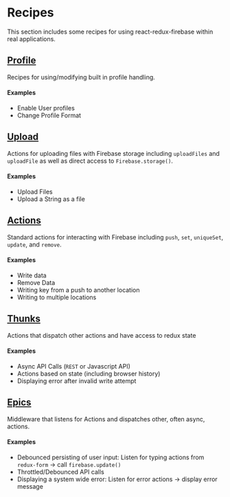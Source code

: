 # Recipes

This section includes some recipes for using react-redux-firebase within real applications.

## [Profile](/docs/recipes/profile.md)
Recipes for using/modifying built in profile handling.

#### Examples
* Enable User profiles
* Change Profile Format


## [Upload](/docs/recipes/upload.md)
Actions for uploading files with Firebase storage including `uploadFiles` and `uploadFile` as well as direct access to `Firebase.storage()`.

#### Examples
* Upload Files
* Upload a String as a file

## [Actions](/docs/recipes/actions.md)

Standard actions for interacting with Firebase including `push`, `set`, `uniqueSet`, `update`, and `remove`.

#### Examples
* Write data
* Remove Data
* Writing key from a push to another location
* Writing to multiple locations

## [Thunks](/docs/recipes/thunks.md)

Actions that dispatch other actions and have access to redux state

#### Examples
* Async API Calls (`REST` or Javascript API)
* Actions based on state (including browser history)
* Displaying error after invalid write attempt

## [Epics](/docs/recipes/epics.md)

Middleware that listens for Actions and dispatches other, often async, actions.

#### Examples
* Debounced persisting of user input: Listen for typing actions from `redux-form` -> call `firebase.update()`
* Throttled/Debounced API calls
* Displaying a system wide error: Listen for error actions -> display error message
